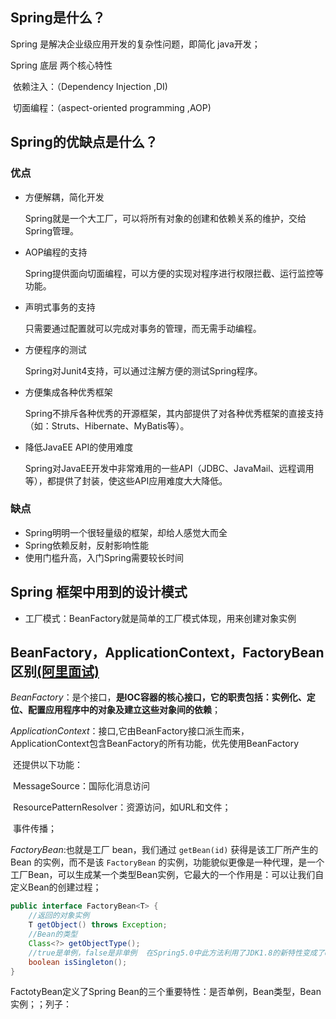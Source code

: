 ## Spring是什么？

Spring 是解决企业级应用开发的复杂性问题，即简化 java开发；

Spring 底层 两个核心特性

​	依赖注入：（Dependency Injection ,DI)

​	切面编程：（aspect-oriented programming ,AOP)



## Spring的优缺点是什么？

### 优点

- 方便解耦，简化开发

  Spring就是一个大工厂，可以将所有对象的创建和依赖关系的维护，交给Spring管理。

- AOP编程的支持

  Spring提供面向切面编程，可以方便的实现对程序进行权限拦截、运行监控等功能。

- 声明式事务的支持

  只需要通过配置就可以完成对事务的管理，而无需手动编程。

- 方便程序的测试

  Spring对Junit4支持，可以通过注解方便的测试Spring程序。

- 方便集成各种优秀框架

  Spring不排斥各种优秀的开源框架，其内部提供了对各种优秀框架的直接支持（如：Struts、Hibernate、MyBatis等）。

- 降低JavaEE API的使用难度

  Spring对JavaEE开发中非常难用的一些API（JDBC、JavaMail、远程调用等），都提供了封装，使这些API应用难度大大降低。

### 缺点

- Spring明明一个很轻量级的框架，却给人感觉大而全
- Spring依赖反射，反射影响性能
- 使用门槛升高，入门Spring需要较长时间

## Spring 框架中用到的设计模式

- 工厂模式：BeanFactory就是简单的工厂模式体现，用来创建对象实例











## BeanFactory，ApplicationContext，FactoryBean 区别[(阿里面试)](https://www.cnblogs.com/aspirant/p/9082858.html)

*BeanFactory*：是个接口，**是IOC容器的核心接口，它的职责包括：实例化、定位、配置应用程序中的对象及建立这些对象间的依赖**；

*ApplicationContext*：接口,它由BeanFactory接口派生而来，ApplicationContext包含BeanFactory的所有功能，优先使用BeanFactory

​	还提供以下功能：

​		MessageSource：国际化消息访问

​		ResourcePatternResolver：资源访问，如URL和文件；

​		事件传播；

*FactoryBean*:也就是工厂 bean，我们通过 `getBean(id)` 获得是该工厂所产生的 Bean 的实例，而不是该 `FactoryBean` 的实例，功能貌似更像是一种代理，是一个工厂Bean，可以生成某一个类型Bean实例，它最大的一个作用是：可以让我们自定义Bean的创建过程；

```java
public interface FactoryBean<T> {
    //返回的对象实例
    T getObject() throws Exception;
    //Bean的类型
    Class<?> getObjectType();
    //true是单例，false是非单例  在Spring5.0中此方法利用了JDK1.8的新特性变成了default方法，返回true
    boolean isSingleton();
}
```



FactotyBean定义了Spring Bean的三个重要特性：是否单例，Bean类型，Bean实例；；列子：

```java

```

